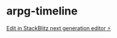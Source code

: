 # arpg-timeline

[Edit in StackBlitz next generation editor ⚡️](https://stackblitz.com/~/github.com/AyronK/arpg-timeline)